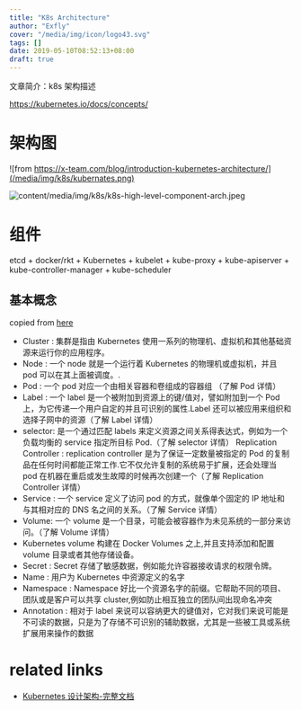 ```yaml
---
title: "K8s Architecture"
author: "Exfly"
cover: "/media/img/icon/logo43.svg"
tags: []
date: 2019-05-10T08:52:13+08:00
draft: true
---
```


文章简介：k8s 架构描述

<!--more-->

https://kubernetes.io/docs/concepts/

# 架构图

![from https://x-team.com/blog/introduction-kubernetes-architecture/](/media/img/k8s/kubernates.png)

![content/media/img/k8s/k8s-high-level-component-arch.jpeg](/media/img/k8s/k8s-high-level-component-arch.jpeg)

# 组件

etcd + docker/rkt + Kubernetes + kubelet + kube-proxy + kube-apiserver + kube-controller-manager + kube-scheduler

## 基本概念

copied from [here](https://www.kubernetes.org.cn/doc-19)

- Cluster : 集群是指由 Kubernetes 使用一系列的物理机、虚拟机和其他基础资源来运行你的应用程序。
- Node : 一个 node 就是一个运行着 Kubernetes 的物理机或虚拟机，并且 pod 可以在其上面被调度。.
- Pod : 一个 pod 对应一个由相关容器和卷组成的容器组 （了解 Pod 详情）
- Label : 一个 label 是一个被附加到资源上的键/值对，譬如附加到一个 Pod 上，为它传递一个用户自定的并且可识别的属性.Label 还可以被应用来组织和选择子网中的资源（了解 Label 详情）
- selector: 是一个通过匹配 labels 来定义资源之间关系得表达式，例如为一个负载均衡的 service 指定所目标 Pod.（了解 selector 详情）
  Replication Controller : replication controller 是为了保证一定数量被指定的 Pod 的复制品在任何时间都能正常工作.它不仅允许复制的系统易于扩展，还会处理当 pod 在机器在重启或发生故障的时候再次创建一个（了解 Replication Controller 详情）
- Service : 一个 service 定义了访问 pod 的方式，就像单个固定的 IP 地址和与其相对应的 DNS 名之间的关系。（了解 Service 详情）
- Volume: 一个 volume 是一个目录，可能会被容器作为未见系统的一部分来访问。（了解 Volume 详情）
- Kubernetes volume 构建在 Docker Volumes 之上,并且支持添加和配置 volume 目录或者其他存储设备。
- Secret : Secret 存储了敏感数据，例如能允许容器接收请求的权限令牌。
- Name : 用户为 Kubernetes 中资源定义的名字
- Namespace : Namespace 好比一个资源名字的前缀。它帮助不同的项目、团队或是客户可以共享 cluster,例如防止相互独立的团队间出现命名冲突
- Annotation : 相对于 label 来说可以容纳更大的键值对，它对我们来说可能是不可读的数据，只是为了存储不可识别的辅助数据，尤其是一些被工具或系统扩展用来操作的数据

# related links

- [Kubernetes 设计架构-完整文档](https://www.kubernetes.org.cn/kubernetes%E8%AE%BE%E8%AE%A1%E6%9E%B6%E6%9E%84)
